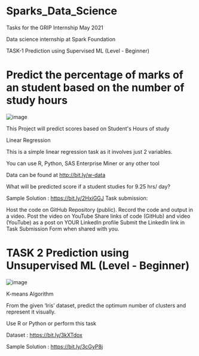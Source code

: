 # Sparks_Data_Science
Tasks for the GRIP Internship May 2021

Data science internship at Spark Foundation

TASK-1 Prediction using Supervised ML (Level - Beginner)

# Predict the percentage of marks of an student based on the number of study hours

![image](https://user-images.githubusercontent.com/66864461/118949280-af1b1800-b976-11eb-8929-e3696bd11a75.png)

This Project will predict scores based on Student's Hours of study

Linear Regression

This is a simple linear regression task as it involves just 2 variables.

You can use R, Python, SAS Enterprise Miner or any other tool

Data can be found at http://bit.ly/w-data

What will be predicted score if a student studies for 9.25 hrs/ day?

Sample Solution : https://bit.ly/2HxiGGJ Task submission:

Host the code on GitHub Repository (public). Record the code and output in a video. Post the video on YouTube Share links of code (GitHub) and video (YouTube) as a post on YOUR LinkedIn profile Submit the LinkedIn link in Task Submission Form when shared with you.

# TASK 2 Prediction using Unsupervised ML (Level - Beginner)

![image](https://user-images.githubusercontent.com/66864461/118949343-bf32f780-b976-11eb-89cc-1e31da8e4502.png)

K-means Algorithm

From the given ‘Iris’ dataset, predict the optimum number of clusters and represent it visually.

Use R or Python or perform this task

Dataset : https://bit.ly/3kXTdox

Sample Solution : https://bit.ly/3cGyP8j
